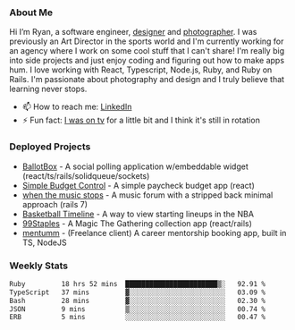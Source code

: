 ### About Me
Hi I’m Ryan, a software engineer, [designer](https://www.denvermullets.com/video) and [photographer](https://www.denvermullets.com/). I was previously an Art Director in the sports world and I'm currently working for an agency where I work on some cool stuff that I can't share! I'm really big into side projects and just enjoy coding and figuring out how to make apps hum. I love working with React, Typescript, Node.js, Ruby, and Ruby on Rails. I'm passionate about photography and design and I truly believe that learning never stops.

- 📫 How to reach me: [LinkedIn](https://www.linkedin.com/in/ryanvaznis)
- ⚡ Fun fact: [I was on tv](https://vimeo.com/381425882) for a little bit and I think it's still in rotation

### Deployed Projects
- [BallotBox](https://voteballotbox.com/) - A social polling application w/embeddable widget (react/ts/rails/solidqueue/sockets)
- [Simple Budget Control](https://simplebudgetcontrol.com/) - A simple paycheck budget app (react)
- [when the music stops](https://whenthemusicstops.net) - A music forum with a stripped back minimal approach (rails 7)
- [Basketball Timeline](https://basketball-timeline.com/?team=PHO&year=2023) - A way to view starting lineups in the NBA
- [99Staples](https://www.99staples.com/collections/denvermullets/9) - A Magic The Gathering collection app (react/rails)
- [mentumm](https://portal.mentumm.com/) - (Freelance client) A career mentorship booking app, built in TS, NodeJS

### Weekly Stats
<!--START_SECTION:waka-->

```txt
Ruby         18 hrs 52 mins  ███████████████████████▒░   92.91 %
TypeScript   37 mins         ▓░░░░░░░░░░░░░░░░░░░░░░░░   03.09 %
Bash         28 mins         ▓░░░░░░░░░░░░░░░░░░░░░░░░   02.30 %
JSON         9 mins          ▒░░░░░░░░░░░░░░░░░░░░░░░░   00.74 %
ERB          5 mins          ░░░░░░░░░░░░░░░░░░░░░░░░░   00.47 %
```

<!--END_SECTION:waka-->

